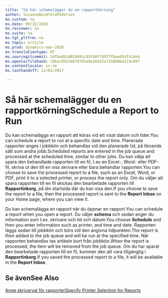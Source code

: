 ```yaml
---
title: "Så här schemalägger du en rapportkörning"
author: SusanneWindfeldPedersen
ms.custom: na
ms.date: 09/22/2016
ms.reviewer: na
ms.suite: na
ms.tgt_pltfrm: na
ms.topic: article
ms.prod: dynamics-nav-2018
ms.translationtype: HT
ms.sourcegitcommit: 1dfba8b14019991c95f40ffd5f7fbaed5df414eb
ms.openlocfilehash: c8bac9922bb70765e9a26425a715888b4119c097
ms.contentlocale: sv-se
ms.lasthandoff: 12/01/2017

---
```

    
# <a name="schedule-a-report-to-run"></a><span data-ttu-id="3d9c0-102">Så här schemalägger du en rapportkörning</span><span class="sxs-lookup"><span data-stu-id="3d9c0-102">Schedule a Report to Run</span></span>
<span data-ttu-id="3d9c0-103">Du kan schemalägga en rapport att köras vid ett visst datum och tider.</span><span class="sxs-lookup"><span data-stu-id="3d9c0-103">You can schedule a report to run at a specific date and time.</span></span> <span data-ttu-id="3d9c0-104">Planerade rapporter anges i jobbkön och behandlas vid den planerade tid, på liknande sätt som andra jobb.</span><span class="sxs-lookup"><span data-stu-id="3d9c0-104">Scheduled reports are entered in the job queue and processed at the scheduled time, similar to other jobs.</span></span> <span data-ttu-id="3d9c0-105">Du kan välja att spara den behandlade rapporten till en fil, t.ex en Excel-, Word- eller PDF-fil, skriva ut den till en viss skrivare eller bara behandlar rapporten.</span><span class="sxs-lookup"><span data-stu-id="3d9c0-105">You can choose to save the processed report to a file, such as an Excel, Word, or PDF, print it to a selected printer, or process the report only.</span></span> <span data-ttu-id="3d9c0-106">Om du väljer att spara rapporten till en fil skickas den bearbetade rapporten till **Rapportinkorg**, på din startsida där du kan visa den.</span><span class="sxs-lookup"><span data-stu-id="3d9c0-106">If you choose to save the report to a file, then the processed report is sent to the **Report Inbox** on your Home page, where you can view it.</span></span> 

<span data-ttu-id="3d9c0-107">Du kan schemalägga en rapport när du öppnar en rapport.</span><span class="sxs-lookup"><span data-stu-id="3d9c0-107">You can schedule a report when you open a report.</span></span> <span data-ttu-id="3d9c0-108">Du väljer **schema** och sedan anger du information som t.ex. skrivare och tid och datum.</span><span class="sxs-lookup"><span data-stu-id="3d9c0-108">You choose **Schedule** and then you enter information such as printer, and time and date.</span></span> <span data-ttu-id="3d9c0-109">Rapporten läggs sedan till jobbkön och körs vid den angivna tidpunkten.</span><span class="sxs-lookup"><span data-stu-id="3d9c0-109">The report is then added to the job queue and will be run at the specified time.</span></span> <span data-ttu-id="3d9c0-110">När rapporten behandlas tas artikeln bort från jobbkön.</span><span class="sxs-lookup"><span data-stu-id="3d9c0-110">When the report is processed, the item will be removed from the job queue.</span></span> <span data-ttu-id="3d9c0-111">Om du har sparat den bearbetade rapporten till en fil, kommer den att vara tillgänglig i **Rapportinkorg**.</span><span class="sxs-lookup"><span data-stu-id="3d9c0-111">If you saved the processed report to a file, it will be available in the **Report Inbox**.</span></span>

## <a name="see-also"></a><span data-ttu-id="3d9c0-112">Se även</span><span class="sxs-lookup"><span data-stu-id="3d9c0-112">See Also</span></span>
[<span data-ttu-id="3d9c0-113">Ange skrivarval för rapporter</span><span class="sxs-lookup"><span data-stu-id="3d9c0-113">Specify Printer Selection for Reports</span></span>](ui-specify-printer-selection-reports.md) 

 


